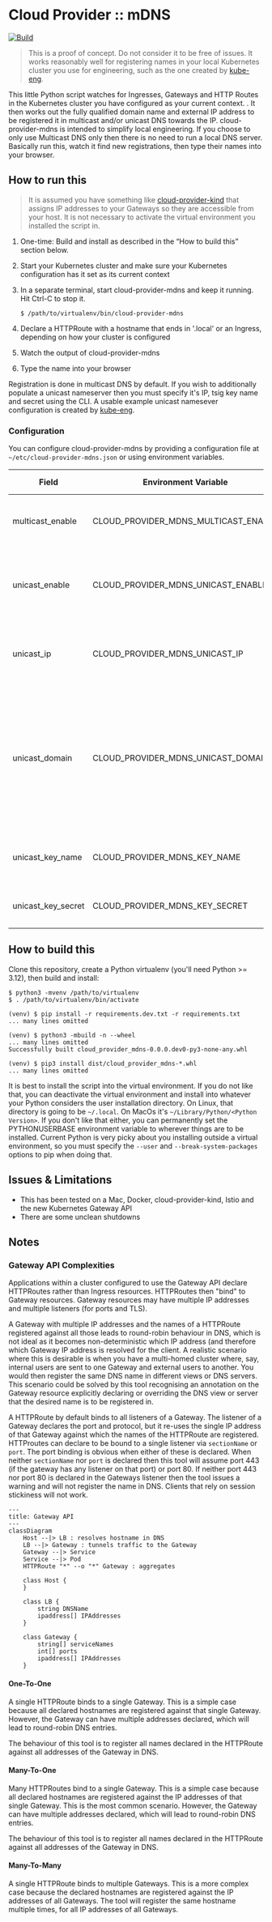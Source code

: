 # Cloud Provider :: mDNS

[![Build](https://github.com/MrMatAP/cloud-provider-mdns/actions/workflows/build.yml/badge.svg)](https://github.com/MrMatAP/cloud-provider-mdns/actions/workflows/build.yml)

> This is a proof of concept. Do not consider it to be free of issues. It works reasonably well for registering names
> in your local Kubernetes cluster you use for engineering, such as the one created by [kube-eng](https://github.com/mrmatap/kube-eng).

This little Python script watches for Ingresses, Gateways and HTTP Routes in the Kubernetes cluster you have configured as your current context.
.  It then works out the fully qualified domain name and external IP address to be registered it in multicast and/or unicast DNS towards the IP. cloud-provider-mdns is intended to simplify 
local engineering. If you choose to only use Multicast DNS only then there is no need to run a local DNS server. Basically run this, 
watch it find new registrations, then type their names into your browser.

## How to run this

> It is assumed you have something like [cloud-provider-kind](https://github.com/kubernetes-sigs/cloud-provider-kind)
> that assigns IP addresses to your Gateways so they are accessible from your host.
> It is not necessary to activate the virtual environment you installed the script in.

1. One-time: Build and install as described in the “How to build this” section below.
2. Start your Kubernetes cluster and make sure your Kubernetes configuration has it set as its current context
3. In a separate terminal, start cloud-provider-mdns and keep it running. Hit Ctrl-C to stop it.

    ```shell
    $ /path/to/virtualenv/bin/cloud-provider-mdns
    ```
   
4. Declare a HTTPRoute with a hostname that ends in '.local' or an Ingress, depending on how your cluster is configured
5. Watch the output of cloud-provider-mdns
6. Type the name into your browser

Registration is done in multicast DNS by default. If you wish to additionally populate a unicast nameserver then
you must specify it's IP, tsig key name and secret using the CLI. A usable example unicast namesever configuration is created
by [kube-eng](https://github.com/mrmatap/kube-eng).

### Configuration

You can configure cloud-provider-mdns by providing a configuration file at `~/etc/cloud-provider-mdns.json` or using
environment variables.

| Field              | Environment Variable                 | Default Value | Description                                                                                                                                                                 |
|--------------------|--------------------------------------|---------------|-----------------------------------------------------------------------------------------------------------------------------------------------------------------------------|
| multicast_enable   | CLOUD_PROVIDER_MDNS_MULTICAST_ENABLE | True          | Enables registration in multicast DNS **for names that end in `.local`**                                                                                                    |
| unicast_enable     | CLOUD_PROVIDER_MDNS_UNICAST_ENABLE   | False         | Enables registration in unicast DNS **for all names that end in the specified domain**                                                                                      |
| unicast_ip         | CLOUD_PROVIDER_MDNS_UNICAST_IP       | 127.0.0.1     | IP address on which the Unicast DNS server listens on for DDNS updates                                                                                                      |
| unicast_domain     | CLOUD_PROVIDER_MDNS_UNICAST_DOMAIN   | k8s           | DNS Domain to update. This the zone name the unicast DNS server is authoritative for. The FQDNs to be registered can be anything, including subdomains of that domain name. |
| unicast_key_name   | CLOUD_PROVIDER_MDNS_KEY_NAME         | <empty>       | Name of the TSIG key authorised to update the unicast_domain                                                                                                                |
| unicast_key_secret | CLOUD_PROVIDER_MDNS_KEY_SECRET       | <empty>       | The TSIG key authorised to update the unicast_domain                                                                                                                        |


## How to build this

Clone this repository, create a Python virtualenv (you'll need Python >= 3.12), then build and install:

```shell
$ python3 -mvenv /path/to/virtualenv
$ . /path/to/virtualenv/bin/activate

(venv) $ pip install -r requirements.dev.txt -r requirements.txt
... many lines omitted

(venv) $ python3 -mbuild -n --wheel
... many lines omitted
Successfully built cloud_provider_mdns-0.0.0.dev0-py3-none-any.whl

(venv) $ pip3 install dist/cloud_provider_mdns-*.whl
... many lines omitted
```

It is best to install the script into the virtual environment. If you do not like that, you can deactivate the
virtual environment and install into whatever your Python considers the user installation directory. On Linux, that
directory is going to be `~/.local`. On MacOs it's `~/Library/Python/<Python Version>`. If you don't like that either,
you can permanently set the PYTHONUSERBASE environment variable to wherever things are to be installed. Current Python
is very picky about you installing outside a virtual environment, so you must specify the `--user` and
`--break-system-packages` options to pip when doing that.

## Issues & Limitations

* This has been tested on a Mac, Docker, cloud-provider-kind, Istio and the new Kubernetes Gateway API
* There are some unclean shutdowns

## Notes

### Gateway API Complexities

Applications within a cluster configured to use the Gateway API declare HTTPRoutes rather than Ingress resources.
HTTPRoutes then "bind" to Gateway resources. Gateway resources may have multiple IP addresses and multiple listeners (for ports and TLS). 

A Gateway with multiple IP addresses and the names of a HTTPRoute registered against all those leads to round-robin
behaviour in DNS, which is not ideal as it becomes non-deterministic which IP address (and
therefore which Gateway IP address is resolved for the client. A realistic scenario where this is desirable is when you have a multi-homed cluster where, say, internal users are sent to one Gateway and external users to another. You would then register the same DNS name in different views or DNS servers. This scenario could be solved by this tool recognising an annotation on the Gateway resource explicitly declaring or overriding the DNS view or server that the desired name is to be registered in.

A HTTPRoute by default binds to all listeners of a Gateway. The listener of a Gateway declares the port and protocol, but it re-uses the single IP address of that Gateway against which the names of the HTTPRoute are registered. HTTProutes
can declare to be bound to a single listener via `sectionName` or `port`. The port binding is obvious when either of
these is declared. When neither `sectionName` nor `port` is declared then this tool will assume port 443 (if the
gateway has any listener on that port) or port 80. If neither port 443 nor port 80 is declared in the Gateways listener
then the tool issues a warning and will not register the name in DNS.
Clients that rely on session stickiness will not work.

```mermaid
---
title: Gateway API
---
classDiagram
    Host --|> LB : resolves hostname in DNS
    LB --|> Gateway : tunnels traffic to the Gateway
    Gateway --|> Service
    Service --|> Pod
    HTTPRoute "*" --o "*" Gateway : aggregates
    
    class Host {
    }
    
    class LB {
        string DNSName
        ipaddress[] IPAddresses
    }
    
    class Gateway {
        string[] serviceNames
        int[] ports
        ipaddress[] IPAddresses
    }
```

#### One-To-One  

A single HTTPRoute binds to a single Gateway. This is a simple case because all declared hostnames are registered
against that single Gateway. However, the Gateway can have multiple addresses declared, which will lead to round-robin DNS entries. 

The behaviour of this tool is to register all names declared in the HTTPRoute against all addresses of the Gateway in DNS.

#### Many-To-One  

Many HTTPRoutes bind to a single Gateway. This is a simple case because all declared hostnames are registered
against the IP addresses of that single Gateway. This is the most common scenario. However, the Gateway can have multiple addresses declared, which will lead to round-robin DNS entries.

The behaviour of this tool is to register all names declared in the HTTPRoute against all addresses of the Gateway in DNS.

#### Many-To-Many 

A single HTTPRoute binds to multiple Gateways. This is a more complex case because the declared hostnames are
registered against the IP addresses of all Gateways. The tool will register the same hostname multiple times, for all IP addresses of all Gateways.
